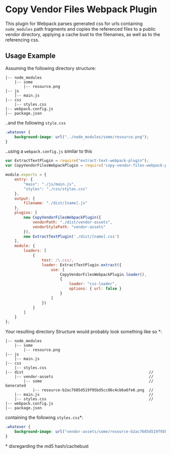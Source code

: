 # Copy Vendor Files Webpack Plugin

This plugin for Webpack parses generated css for urls containing ```node_modules``` path fragments and copies the referenced files to a public vendor directory, applying a cache bust to the filenames, as well as to the referencing css.   

## Usage Example
Assuming the following directory structure:
```
|-- node_modules
    |-- some
        |-- resource.png
|-- js
    |-- main.js
|-- css
    |-- styles.css
|-- webpack.config.js
|-- package.json
```
..and the following ```style.css```
```css
.whatever {
    background-image: url("../node_modules/some/resource.png");
}
```
..using a ```webpack.config.js``` similar to this
```javascript
var ExtractTextPlugin = require("extract-text-webpack-plugin");
var CopyVendorFilesWebpackPlugin = require('copy-vendor-files-webpack-plugin');

module.exports = {
    entry: {
        "main": "./js/main.js",
        "styles": "./css/styles.css"
    },
    output: {
        filename: "./dist/[name].js"
    },
    plugins: [
        new CopyVendorFilesWebpackPlugin({
            vendorPath: "./dist/vendor-assets",
            vendorStylePath: "vendor-assets"
        }),
        new ExtractTextPlugin('./dist/[name].css')
    ],
    module: {
        loaders: [
            {
                test: /\.css/,
                loader: ExtractTextPlugin.extract({
                    use: [
                        CopyVendorFilesWebpackPlugin.loader(),
                        {
                            loader: "css-loader",
                            options: { url: false }
                        }
                    ]
                })
            }
        ]
    }
};

```
Your resulting directory Structure would probably look something like so *:

```
|-- node_modules
    |-- some
        |-- resource.png
|-- js
    |-- main.js
|-- css
    |-- styles.css
|-- dist                                                       //
    |-- vendor-assets                                          //    
        |-- some                                               //   Generated
            |-- resource-b2ac7685d519f95bd5cc86c4cb6a6fe6.png  // 
    |-- main.js                                                //
    |-- styles.css                                             //
|-- webpack.config.js
|-- package.json
```
containing the following ```styles.css```*:
```css
.whatever {
    background-image: url("vendor-assets/some/resource-b2ac7685d519f95bd5cc86c4cb6a6fe6.png");
}
```
\* disregarding the md5 hash/cachebust
